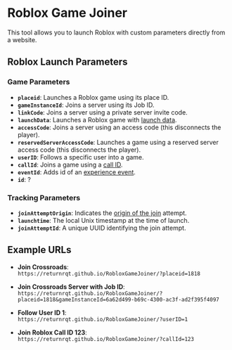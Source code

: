 # Roblox Game Joiner

This tool allows you to launch Roblox with custom parameters directly from a website.

## Roblox Launch Parameters

### Game Parameters
- **`placeid`**: Launches a Roblox game using its place ID.
- **`gameInstanceId`**: Joins a server using its Job ID.
- **`linkCode`**: Joins a server using a private server invite code.
- **`launchData`**: Launches a Roblox game with [launch data](https://devforum.roblox.com/t/developer-deeplinking-beta/1904069).
- **`accessCode`**: Joins a server using an access code (this disconnects the player).
- **`reservedServerAccessCode`**: Launches a game using a reserved server access code (this disconnects the player).
- **`userID`**: Follows a specific user into a game.
- **`callId`**: Joins a game using a [call ID](https://devforum.roblox.com/t/the-future-of-immersive-communication-on-roblox/2701137).
- **`eventId`**: Adds id of an [experience event](https://create.roblox.com/docs/production/promotion/experience-events).
- **`id`**: ?

### Tracking Parameters
- **`joinAttemptOrigin`**: Indicates the [origin of the join](https://gist.github.com/returnrqt/c524cd4f93062ee90df8c5b2604133d4) attempt.
- **`launchtime`**: The local Unix timestamp at the time of launch.
- **`joinAttemptId`**: A unique UUID identifying the join attempt.

## Example URLs
- **Join Crossroads**:  
  `https://returnrqt.github.io/RobloxGameJoiner/?placeid=1818`
  
- **Join Crossroads Server with Job ID**:  
  `https://returnrqt.github.io/RobloxGameJoiner/?placeid=1818&gameInstanceId=6a62d499-b69c-4300-ac3f-ad2f395f4097`
  
- **Follow User ID 1**:  
  `https://returnrqt.github.io/RobloxGameJoiner/?userID=1`
  
- **Join Roblox Call ID 123**:  
  `https://returnrqt.github.io/RobloxGameJoiner/?callId=123`
